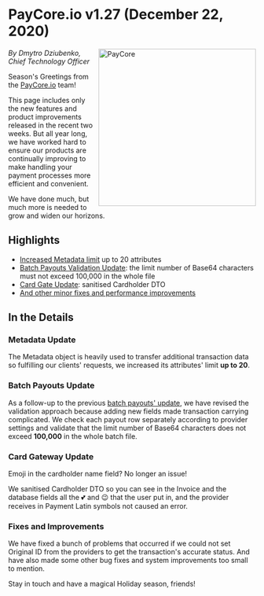 # **PayCore.io v1.27 (December 22, 2020)**

<img src="/release-notes/archive/2020/images/v1.27/paycore-greetings-card.png" alt="PayCore" style="width: 320px; float: right; padding-left: 10px;">

*By Dmytro Dziubenko, Chief Technology Officer*

Season's Greetings from the [PayCore.io](https://paycore.io/) team!

This page includes only the new features and product improvements released in the recent two weeks. But all year long, we have worked hard to ensure our products are continually improving to make handling your payment processes more efficient and convenient.

We have done much, but much more is needed to grow and widen our horizons.

## Highlights

* [Increased Metadata limit](#metadata-update) up to 20 attributes
* [Batch Payouts Validation Update](#batch-payouts-update): the limit number of Base64 characters must not exceed 100,000 in the whole file
* [Card Gate Update](#card-gateway-update): sanitised Cardholder DTO
* [And other minor fixes and performance improvements](#fixes-and-improvements)

## In the Details

### Metadata Update

The Metadata object is heavily used to transfer additional transaction data so fulfilling our clients' requests, we increased its attributes' limit **up to 20**.

### Batch Payouts Update

As a follow-up to the previous [batch payouts' update](/release-notes/archive/2020/v1.22/#batch-payouts-upgrade), we have revised the validation approach because adding new fields made transaction carrying complicated. We check each payout row separately according to provider settings and validate that the limit number of Base64 characters does not exceed **100,000** in the whole batch file.

### Card Gateway Update

Emoji in the cardholder name field? No longer an issue!

We sanitised Cardholder DTO so you can see in the Invoice and the database fields all the 💕 and 😉 that the user put in, and the provider receives in Payment Latin symbols not caused an error.

### Fixes and Improvements

We have fixed a bunch of problems that occurred if we could not set Original ID from the providers to get the transaction's accurate status. And have also made some other bug fixes and system improvements too small to mention.

Stay in touch and have a magical Holiday season, friends!
